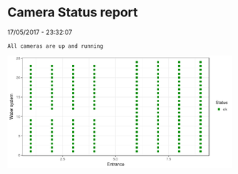 Camera Status report
================
17/05/2017 - 23:32:07

    All cameras are up and running

![](camreport_files/figure-markdown_github/unnamed-chunk-2-1.png)
